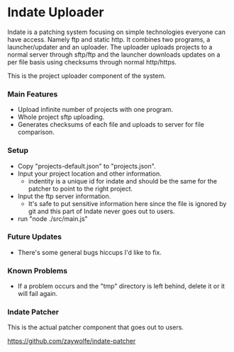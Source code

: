 # Indate Uploader
Indate is a patching system focusing on simple technologies everyone can have access. Namely ftp and static http. It combines two programs, a launcher/updater and an uploader. The uploader uploads projects to a normal server through sftp/ftp and the launcher downloads updates on a per file basis using checksums through normal http/https.

This is the project uploader component of the system.

### Main Features
- Upload infinite number of projects with one program.
- Whole project sftp uploading.
- Generates checksums of each file and uploads to server for file comparison.

### Setup
- Copy "projects-default.json" to "projects.json".
- Input your project location and other information.
	- indentity is a unique id for indate and should be the same for the patcher to point to the right project.
- Input the ftp server information.
	- It's safe to put sensitive information here since the file is ignored by git and this part of Indate never goes out to users.
- run "node ./src/main.js"

### Future Updates
- There's some general bugs hiccups I'd like to fix.

### Known Problems
- If a problem occurs and the "tmp" directory is left behind, delete it or it will fail again.

### Indate Patcher
This is the actual patcher component that goes out to users.

https://github.com/zaywolfe/indate-patcher
